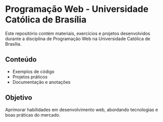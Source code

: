 # Programação Web - Universidade Católica de Brasília

Este repositório contém materiais, exercícios e projetos desenvolvidos durante a disciplina de Programação Web na Universidade Católica de Brasília. 

## Conteúdo
- Exemplos de código
- Projetos práticos
- Documentação e anotações

## Objetivo
Aprimorar habilidades em desenvolvimento web, abordando tecnologias e boas práticas do mercado.

